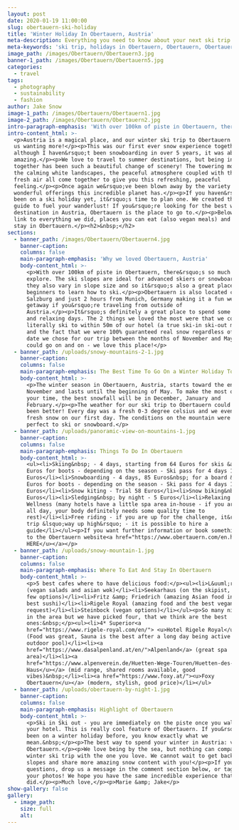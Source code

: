 ```yaml
---
layout: post
date: 2020-01-19 11:00:00
slug: obertauern-ski-holiday
title: 'Winter Holiday In Obertauern, Austria'
meta-description: Everything you need to know about your next ski trip in Obertauern.
meta-keywords: 'ski trip, holidays in Obertauern, Obertauern, Obertauern Austria'
image_path: /images/Obertauern/Obertauern3.jpg
banner-1_path: /images/Obertauern/Obertauern5.jpg
categories:
  - travel
tags:
  - photography
  - sustainability
  - fashion
author: Jake Snow
image-1_path: /images/Obertauern/Obertauern1.jpg
image-2_path: /images/Obertauern/Obertauern2.jpg
intro-paragraph-emphasis: 'With over 100km of piste in Obertauern, there’s so much to explore.'
intro-content_html: >-
  <p>Austria is a magical place, and our winter ski trip to Obertauern has left
  us wanting more!</p><p>This was our first ever snow experience together and
  although I haven&rsquo;t been snowboarding in over 5 years, it was absolutely
  amazing.</p><p>We love to travel to summer destinations, but being in the snow
  together has been such a beautiful change of scenery! The towering mountains,
  the calming white landscapes, the peaceful atmosphere coupled with the crisp,
  fresh air all come together to give you this refreshing, peaceful
  feeling.</p><p>Once again we&rsquo;ve been blown away by the variety of
  wonderful offerings this incredible planet has.</p><p>If you haven&rsquo;t
  been on a ski holiday yet, it&rsquo;s time to plan one. We created this travel
  guide to fuel your wanderlust! If you&rsquo;re looking for the best winter ski
  destination in Austria, Obertauern is the place to go to.</p><p>Below we will
  link to everything we did, places you can eat (also vegan meals) and where to
  stay in Obertauern.</p><h2>&nbsp;</h2>
sections:
  - banner_path: /images/Obertauern/Obertauern4.jpg
    banner-caption:
    columns: false
    main-paragraph-emphasis: 'Why we loved Obertauern, Austria'
    body-content_html: >-
      <p>With over 100km of piste in Obertauern, there&rsquo;s so much to
      explore. The ski slopes are ideal for advanced skiers or snowboarders, yet
      they also vary in slope size and so it&rsquo;s also a great place for
      beginners to learn how to ski.</p><p>Obertauern is also located close to
      Salzburg and just 2 hours from Munich, Germany making it a fun weekend
      getaway if you&rsquo;re traveling from outside of
      Austria.</p><p>It&rsquo;s definitely a great place to spend some joyful
      and relaxing days. The 2 things we loved the most were that we could
      literally ski to within 50m of our hotel (a true ski-in ski-out mountain)
      and the fact that we were 100% guaranteed real snow regardless of which
      date we chose for our trip between the months of November and May!</p><p>I
      could go on and on - we love this place!</p>
  - banner_path: /uploads/snowy-mountains-2-1.jpg
    banner-caption:
    columns: false
    main-paragraph-emphasis: The Best Time To Go On a Winter Holiday To Obertauern
    body-content_html: >-
      <p>The winter season in Obertauern, Austria, starts toward the end of
      November and lasts until the beginning of May. To make the most out of
      your time, the best snowfall will be in December, January and
      February.</p><p>The weather for our ski trip to Obertauern could not have
      been better! Every day was a fresh 0-3 degree celsius and we even had some
      fresh snow on our first day. The conditions on the mountain were also
      perfect to ski or snowboard.</p>
  - banner_path: /uploads/panoramic-view-on-mountains-1.jpg
    banner-caption:
    columns: false
    main-paragraph-emphasis: Things To Do In Obertauern
    body-content_html: >-
      <ul><li>Skiing&nbsp; - 4 days, starting from 64 Euros for skis &amp; 39
      Euros for boots - depending on the season - Ski pass for 4 days 188
      Euros</li><li>Snowboarding - 4 days, 85 Euros&nbsp; for a board &amp; 39
      Euros for boots - depending on the season - Ski pass for 4 days 188
      Euros</li><li>Snow kiting - Trial 58 Euros</li><li>Snow biking&nbsp; - 79
      Euros</li><li>Sledging&nbsp; by night - 5 Euros</li><li>Relaxing &amp;
      Wellness (many hotels have a little spa area in-house - if you are active
      all day, your body definitely needs some quality time to
      rest)</li><li>Free riding - if you are up for the challenge, it&rsquo;s a
      trip &lsquo;way up high&rsquo; - it is possible to hire a
      guide</li></ul><p>If you want further information or book something, head
      to the Obertauern website<a href="https://www.obertauern.com/en.html"><u>
      HERE</u></a></p>
  - banner_path: /uploads/snowy-mountain-1.jpg
    banner-caption:
    columns: false
    main-paragraph-emphasis: Where To Eat And Stay In Obertauern
    body-content_html: >-
      <p>5 best cafes where to have delicious food:</p><ul><li>L&uuml;rzer Alm
      (vegan salads and asian wok)</li><li>Seekarhaus (on the skipist, only very
      few options)</li><li>Fritz &amp; Friedrich (amazing Asian food incl. the
      best sushi)</li><li>Rigele Royal (amazing food and the best vegan meals on
      request)</li><li>Steinbock (vegan options)</li></ul><p>So many nice hotels
      in the area but we have picked four, that we think are the best
      ones:&nbsp;</p><ul><li>4* Superior<a
      href="https://www.rigele-royal.com/en/"> <u>Hotel Rigele Royal</u></a>
      (Food was great, Sauna is the best after a long day being active + in /
      outdoor pool)</li><li><a
      href="https://www.dasalpenland.at/en/">Alpenland</a> (great spa
      area)</li><li><a
      href="https://www.alpenverein.de/Huetten-Wege-Touren/Huetten-des-Bundesverbands/DAV-Haus-Obertauern/"><u>DAV
      Haus</u></a> (mid range, shared rooms available, good
      vibes)&nbsp;</li><li><a href="https://www.foxy.at/"><u>Foxy
      Obertauern</u></a> (modern, stylish, good price)</li></ul>
  - banner_path: /uploads/obertauern-by-night-1.jpg
    banner-caption:
    columns: false
    main-paragraph-emphasis: Highlight of Obertauern
    body-content_html: >-
      <p>Ski in Ski out - you are immediately on the piste once you walk out of
      your hotel. This is really cool feature of Obertauern. If you&rsquo;ve
      been on a winter holiday before, you know exactly what we
      mean.&nbsp;</p><p>The best way to spend your winter in Austria: visit
      Obertauern.</p><p>We love being by the sea, but nothing can compare to a
      winter ski trip with the one you love. We cannot wait to get back on the
      slopes and share more amazing snow content with you!</p><p>If you have any
      questions, drop us a message in the comment section below, or tag us in
      your photos! We hope you have the same incredible experience that we
      did.</p><p>Much love,</p><p>Marie &amp; Jake</p>
show-gallery: false
gallery:
  - image_path:
    size: full
    alt:
---
```

